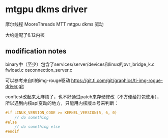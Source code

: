 # mtgpu dkms driver

摩尔线程 MooreThreads MTT mtgpu dkms 驱动

大约适配了6.12内核

## modification notes

binary中（至少）包含了services/server/devices和linux的pvr_bridge_k.c fwload.c osconnection_server.c

可以参考来自ti的img-rouge驱动 https://git.ti.com/git/graphics/ti-img-rogue-driver.git

conftest改起来太麻烦了，也不好通过patch来存储修改（不方便给打包使用），所以遇到内核api变动的地方，只能用内核版本号来判断：

```C
#if LINUX_VERSION_CODE >= KERNEL_VERSION(5, 6, 0)
    // do something
#else
    // do something else
#endif
```

